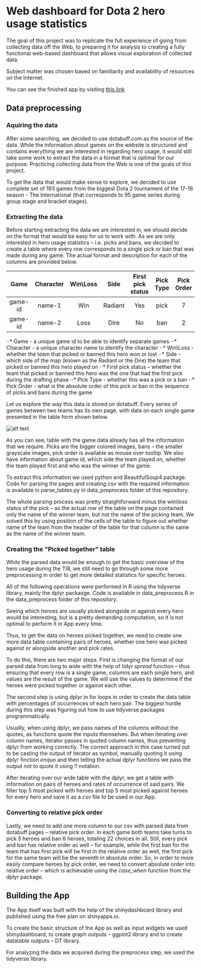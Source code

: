 # Web dashboard for Dota 2 hero usage statistics

The goal of this project was to replicate the full experience of going from collecting data off the Web, to preparing it for analysis to creating a fully functional web-based dashboard that allows visual exploration of collected data. 

Subject matter was chosen based on familiarity and availability of resources on the Internet. 

You can see the finished app by visiting [this link]( https://bnvl.shinyapps.io/shiny_dota_dashboard/)

## Data preprocessing

### Aquiring the data

After some searching, we decided to use dotabuff.com as the source of the data. While the information about games on the website is structured and contains everything we are interested in regarding hero usage, it would still take some work to extract the data in a format that is optimal for our purpose. Practicing collecting data from the Web is one of the goals of this project.

To get the data that would make sense to explore, we decided to use complete set of 193 games from the biggest Dota 2 tournament of the 17-18 season - The International (that corresponds to 95 game series during group stage and bracket stages).

### Extracting the data

Before starting extracting the data we are interested in, we should decide on the format that would be easy for us to work with. As we are only interested in hero usage statistics – i.e. picks and bans, we decided to create a table where every row corresponds to a single pick or ban that was made during any game. The actual format and description for each of the columns are provided below.

| Game    | Character | Win\Loss | Side    | First pick status | Pick Type | Pick Order |
|:-------:|:---------:|:--------:|:-------:|:-----------------:|:---------:|:----------:|
| game-id | name-1    |   Win    | Radiant | Yes               | pick      | 7          |
| game-id | name-2    |   Loss   |   Dire  | No                | ban       | 2          |

⋅⋅* Game - a unique game id to be able to identify separate games
⋅⋅* Character - a unique character name to identify the character
⋅⋅* Win\Loss - whether the team that picked or banned this hero won or lost
⋅⋅* Side - which side of the map (known as the Radiant or the Dire) the team that picked or banned this hero played on
⋅⋅* First pick status – whether the team that picked or banned this hero was the one that had the first pick during the drafting phase
⋅⋅* Pick Type - whether this was a pick or a ban
⋅⋅* Pick Order - what is the absolute order of this pick or ban in the sequence of picks and bans during the game

Let us explore the way this data is stored on dotabuff. Every series of games between two teams has its own page, with data on each single game presented in the table form shown below.

![alt text](https://github.com/bnvl/shiny_dota_dashboard/misc/page_sample.jpg "dotabuff game information")

As you can see, table with the game data already has all the information that we require. Picks are the bigger colored images, bans – the smaller grayscale images, pick order is available as mouse over tooltip. We also have information about game id, which side the team played on, whether the team played first and who was the winner of the game. 

To extract this information we used python and BeautifulSoup4 package. Code for parsing the pages and creating csv with the required information is available in parse_tables.py in data_preprocess folder of this repository.

The whole parsing process was pretty straightforward minus the win\loss status of the pick – as the actual row of the table on the page contained only the name of the winner team, but not the name of the picking team. We solved this by using position of the cells of the table to figure out whether name of the team from the header of the table for that column is the same as the name of the winner team.

### Creating the "Picked together" table

While the parsed data would be enough to get the basic overview of the hero usage during the TI8, we still need to go through some more preprocessing in order to get more detailed statistics for specific heroes. 

All of the following operations were performed in R using the tidyverse library, mainly the dplyr packasge. Code is available in data_preprocess.R in the data_preprocess folder of this repository.

Seeing which heroes are usually picked alongside or against every  hero would be interesting, but is a pretty demanding computation, so it is not optimal to perform it in App every time. 

Thus, to get the data on heroes picked together, we need to create one more data table containing pairs of heroes, whether one hero was picked against or alongside another and pick rates.

To do this, there are two major steps. First is changing the format of our parsed data from long to wide with the help of tidyr *spread* function – thus ensuring that every row is a single game, columns are each single hero, and values are the result of the game. We will use the values to determine if the heroes were picked together or against each other.

The second step is using dplyr in for loops in order to create the data table with percentages of occurrences of each hero pair. The biggest hurdle during this step was figuring out how to use tidyverse packages programmatically.

Usually, when using dplyr, we pass names of the columns without the quotes, as functions quote the inputs themselves. But when iterating over column names, iterator passes in quoted column names, thus preventing dplyr from working correctly. The correct approach in this case turned out to be casting the output of iterator as symbol, manually quoting it using dplyr finction *enquo* and then telling the actual dplyr functions we pass the output not to quote it using !! notation.

After iterating over our wide table with the dplyr, we get a table with information on pairs of heroes and rates of occurrence of said pairs. We filter top 5 most picked with heroes and top 5 most picked against heroes for every hero and save it as a csv file to be used in our App.

### Converting to relative pick order

Lastly, we need to add one more column to our csv with parsed data from dotabuff pages – relative pick order. In each game both teams take turns to pick 5 heroes and ban 6 heroes, totaling 22 choices in all. Still, every pick and ban has relative order as well – for example, while the first ban for the team that has first pick will be first in the relative order as well, the first pick for the same team will be the seventh in absolute order. So, in order to more easily compare heroes by pick order, we need to convert absolute order into relative order – which is achievable using the *case_when* function from the dplyr package.


## Building the App

The App itself was built with the help of the shinydashboard library and published using the free plan on shinyapps.io.

To create the basic structure of the App as well as input widgets we used shinydashboard, to create graph outputs – ggplot2 library and to create datatable outputs – DT library.

For analyzing the data we acquired during the preprocess step, we used the tidyverse library. 
